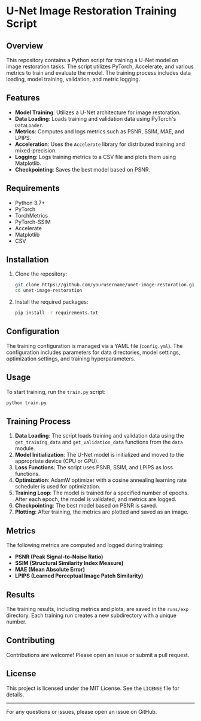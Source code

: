 # U-Net Image Restoration Training Script

## Overview

This repository contains a Python script for training a U-Net model on image restoration tasks. The script utilizes PyTorch, Accelerate, and various metrics to train and evaluate the model. The training process includes data loading, model training, validation, and metric logging.

## Features

- **Model Training**: Utilizes a U-Net architecture for image restoration.
- **Data Loading**: Loads training and validation data using PyTorch's `DataLoader`.
- **Metrics**: Computes and logs metrics such as PSNR, SSIM, MAE, and LPIPS.
- **Acceleration**: Uses the `Accelerate` library for distributed training and mixed-precision.
- **Logging**: Logs training metrics to a CSV file and plots them using Matplotlib.
- **Checkpointing**: Saves the best model based on PSNR.

## Requirements

- Python 3.7+
- PyTorch
- TorchMetrics
- PyTorch-SSIM
- Accelerate
- Matplotlib
- CSV

## Installation

1. Clone the repository:
   ```bash
   git clone https://github.com/yourusername/unet-image-restoration.git
   cd unet-image-restoration
   ```

2. Install the required packages:
   ```bash
   pip install -r requirements.txt
   ```

## Configuration

The training configuration is managed via a YAML file (`config.yml`). The configuration includes parameters for data directories, model settings, optimization settings, and training hyperparameters.

## Usage

To start training, run the `train.py` script:

```bash
python train.py
```

## Training Process

1. **Data Loading**: The script loads training and validation data using the `get_training_data` and `get_validation_data` functions from the `data` module.
2. **Model Initialization**: The U-Net model is initialized and moved to the appropriate device (CPU or GPU).
3. **Loss Functions**: The script uses PSNR, SSIM, and LPIPS as loss functions.
4. **Optimization**: AdamW optimizer with a cosine annealing learning rate scheduler is used for optimization.
5. **Training Loop**: The model is trained for a specified number of epochs. After each epoch, the model is validated, and metrics are logged.
6. **Checkpointing**: The best model based on PSNR is saved.
7. **Plotting**: After training, the metrics are plotted and saved as an image.

## Metrics

The following metrics are computed and logged during training:

- **PSNR (Peak Signal-to-Noise Ratio)**
- **SSIM (Structural Similarity Index Measure)**
- **MAE (Mean Absolute Error)**
- **LPIPS (Learned Perceptual Image Patch Similarity)**

## Results

The training results, including metrics and plots, are saved in the `runs/exp` directory. Each training run creates a new subdirectory with a unique number.

## Contributing

Contributions are welcome! Please open an issue or submit a pull request.

## License

This project is licensed under the MIT License. See the `LICENSE` file for details.

---

For any questions or issues, please open an issue on GitHub.